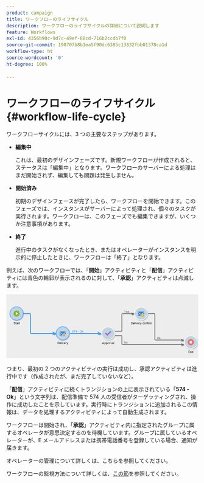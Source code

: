 ```yaml
---
product: campaign
title: ワークフローのライフサイクル
description: ワークフローのライフサイクルの詳細について説明します
feature: Workflows
exl-id: 4356b90c-9d7c-49ef-88cd-716b2ccdb7f0
source-git-commit: 190707b8b1ea5f90dc6385c13832fbb01378ca1d
workflow-type: ht
source-wordcount: '0'
ht-degree: 100%

---
```


# ワークフローのライフサイクル {#workflow-life-cycle}



ワークフローサイクルには、3 つの主要なステップがあります。

* **編集中**

   これは、最初のデザインフェーズです。新規ワークフローが作成されると、ステータスは「編集中」となります。ワークフローのサーバーによる処理はまだ開始されず、編集しても問題は発生しません。

* **開始済み**

   初期のデザインフェースが完了したら、ワークフローを開始できます。このフェーズでは、インスタンスがサーバーによって処理され、個々のタスクが実行されます。ワークフローは、このフェーズでも編集できますが、いくつか注意事項があります。

* **終了**

   進行中のタスクがなくなったとき、またはオペレーターがインスタンスを明示的に停止したときに、ワークフローは「終了」となります。

例えば、次のワークフローでは、「**開始**」アクティビティと「**配信**」アクティビティには青色の輪郭が表示されるのに対して、「**承認**」アクティビティは点滅します。

![](assets/new-workflow-6.png)

つまり、最初の 2 つのアクティビティの実行は成功し、承認アクティビティは進行中です（作成されたが、まだ完了していないなど）。

「**配信**」アクティビティに続くトランジションの上に表示されている「**574 -Ok**」という文字列は、配信準備で 574 人の受信者がターゲッティングされ、操作に成功したことを示しています。実行時にトランジションに追加されるこの情報は、データを処理するアクティビティによって自動生成されます。

ワークフローは開始され、「**承認**」アクティビティ内に指定されたグループに属するオペレータが意思決定するのを待機しています。グループに属しているオペレーターが、E メールアドレスまたは携帯電話番号を登録している場合、通知が届きます。

オペレーターの管理について詳しくは、こちらを参照してください。

ワークフローの監視方法について詳しくは、[この節](monitor-workflow-execution.md)を参照してください。
